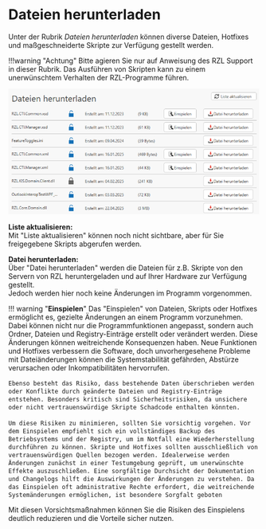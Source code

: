 # Dateien herunterladen

Unter der Rubrik *Dateien herunterladen* können diverse Dateien, Hotfixes und maßgeschneiderte Skripte zur Verfügung gestellt werden.

!!!warning "Achtung"
    Bitte agieren Sie nur auf Anweisung des RZL Support in dieser Rubrik. Das Ausführen von Skripten kann zu einem unerwünschtem Verhalten der RZL-Programme führen.

![Dateien herunterladen](img/DateienHerunterladen.png)

  **Liste aktualisieren:**  
  Mit "Liste aktualisieren" können noch nicht sichtbare, aber für Sie freigegebene Skripts abgerufen werden.

  **Datei herunterladen:**  
  Über "Datei herunterladen" werden die Dateien für z.B. Skripte von den Servern von RZL heruntergeladen und auf Ihrer Hardware zur Verfügung gestellt.  
  Jedoch werden hier noch keine Änderungen im Programm vorgenommen.

!!! warning "**Einspielen**" 
    Das "Einspielen" von Dateien, Skripts oder Hotfixes ermöglicht es, gezielte Änderungen an einem Programm vorzunehmen. Dabei können nicht nur die Programmfunktionen angepasst, sondern auch Ordner, Dateien und Registry-Einträge erstellt oder verändert werden. Diese Änderungen können weitreichende Konsequenzen haben. Neue Funktionen und Hotfixes verbessern die Software, doch unvorhergesehene Probleme mit Dateiänderungen können die Systemstabilität gefährden, Abstürze verursachen oder Inkompatibilitäten hervorrufen.

    Ebenso besteht das Risiko, dass bestehende Daten überschrieben werden oder Konflikte durch geänderte Dateien und Registry-Einträge entstehen. Besonders kritisch sind Sicherheitsrisiken, da unsichere oder nicht vertrauenswürdige Skripte Schadcode enthalten könnten.

    Um diese Risiken zu minimieren, sollten Sie vorsichtig vorgehen. Vor dem Einspielen empfiehlt sich ein vollständiges Backup des Betriebsystems und der Registry, um im Notfall eine Wiederherstellung durchführen zu können. Skripte und Hotfixes sollten ausschließlich von vertrauenswürdigen Quellen bezogen werden. Idealerweise werden Änderungen zunächst in einer Testumgebung geprüft, um unerwünschte Effekte auszuschließen. Eine sorgfältige Durchsicht der Dokumentation und Changelogs hilft die Auswirkungen der Änderungen zu verstehen. Da das Einspielen oft administrative Rechte erfordert, die weitreichende Systemänderungen ermöglichen, ist besondere Sorgfalt geboten
    
  Mit diesen Vorsichtsmaßnahmen können Sie die Risiken des Einspielens deutlich reduzieren und die Vorteile sicher nutzen.